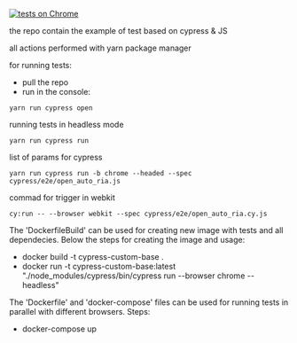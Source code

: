 [![tests on Chrome](https://github.com/Densf2/cypress_js/actions/workflows/main.yml/badge.svg?branch=main)](https://github.com/Densf2/cypress_js/actions/workflows/main.yml)

the repo contain the example of test based on cypress & JS

all actions performed with yarn package manager

for running tests:
- pull the repo
- run in the console: 
```
yarn run cypress open
```
running tests in headless mode
```
yarn run cypress run
```
list of params for cypress
```
yarn run cypress run -b chrome --headed --spec cypress/e2e/open_auto_ria.js
````
commad for trigger in webkit
```
cy:run -- --browser webkit --spec cypress/e2e/open_auto_ria.cy.js
```

The 'DockerfileBuild' can be used for creating new image with tests and all dependecies.
Below the steps for creating the image and usage: 
- docker build -t cypress-custom-base .
- docker run -t cypress-custom-base:latest "./node_modules/cypress/bin/cypress run --browser   chrome --headless"

The 'Dockerfile' and 'docker-compose' files can be used for running tests in parallel with different browsers.
Steps:
- docker-compose up